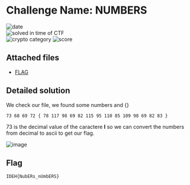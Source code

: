 
# Challenge Name: NUMBERS  


![date](https://img.shields.io/badge/date-06.03.2021-brightgreen.svg)  
![solved in time of CTF](https://img.shields.io/badge/solved-in%20time%20of%20CTF-brightgreen.svg)   
![crypto category](https://img.shields.io/badge/category-crypto-lightgrey.svg)
![score](https://img.shields.io/badge/score-50-blue.svg)


## Attached files

- [FLAG](FLAG)

## Detailed solution

We check our file, we found some numbers and {} 
  
```
73 68 69 72 { 78 117 98 69 82 115 95 110 85 109 98 69 82 83 }
```  
73 is the decimal value of the caractere **I** so we can convert the numbers from decimal to ascii to get our flag.  

![image](https://user-images.githubusercontent.com/72421091/111684900-9469dd00-8827-11eb-808c-cfb94bad0539.png)


## Flag

```
IDEH{NubERs_nUmbERS}
```
